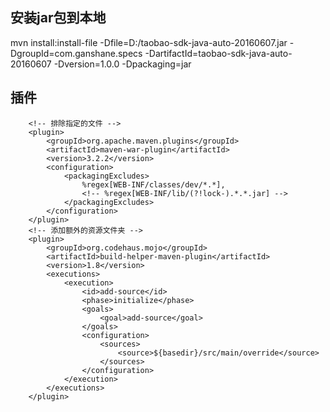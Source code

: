 ## 安装jar包到本地
mvn install:install-file -Dfile=D:/taobao-sdk-java-auto-20160607.jar -DgroupId=com.ganshane.specs -DartifactId=taobao-sdk-java-auto-20160607 -Dversion=1.0.0 -Dpackaging=jar
## 
## 插件
```
	<!-- 排除指定的文件 -->
	<plugin>
		<groupId>org.apache.maven.plugins</groupId>
		<artifactId>maven-war-plugin</artifactId>
		<version>3.2.2</version>
		<configuration>
			<packagingExcludes>
				%regex[WEB-INF/classes/dev/*.*],
				<!-- %regex[WEB-INF/lib/(?!lock-).*.*.jar] -->
			</packagingExcludes>
		</configuration>
	</plugin>
	<!-- 添加额外的资源文件夹 -->
	<plugin>
		<groupId>org.codehaus.mojo</groupId>
		<artifactId>build-helper-maven-plugin</artifactId>
		<version>1.8</version>
		<executions>
			<execution>
				<id>add-source</id>
				<phase>initialize</phase>
				<goals>
					<goal>add-source</goal>
				</goals>
				<configuration>
					<sources>
						<source>${basedir}/src/main/override</source>
					</sources>
				</configuration>
			</execution>
		</executions>
	</plugin>
```
